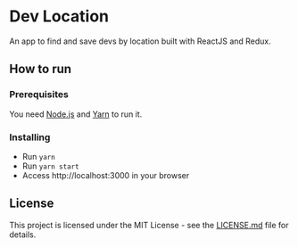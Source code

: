 # Dev Location

An app to find and save devs by location built with ReactJS and Redux.

## How to run

### Prerequisites

You need [Node.js](https://nodejs.org/) and [Yarn](https://yarnpkg.com/en/) to run it.

### Installing

- Run `yarn`
- Run `yarn start`
- Access http://localhost:3000 in your browser

## License

This project is licensed under the MIT License - see the [LICENSE.md](LICENSE.md) file for details.
